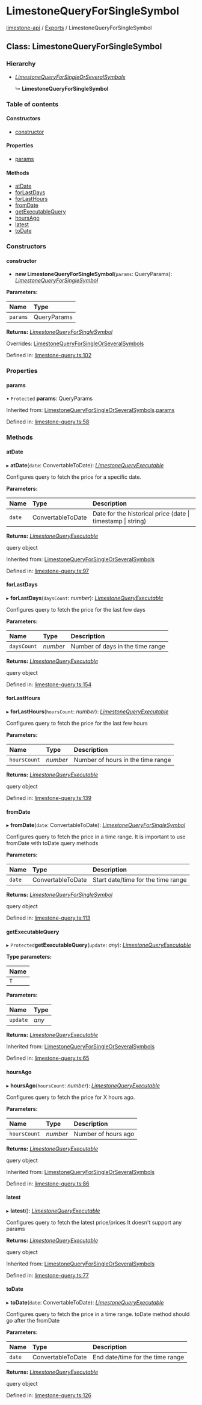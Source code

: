 # LimestoneQueryForSingleSymbol

[limestone-api](https://github.com/limestone-finance/limestone-docs/tree/1c10aa6c007b11023008acedb55dcd94affec715/fluent-interface/README.md) / [Exports](https://github.com/limestone-finance/limestone-docs/tree/1c10aa6c007b11023008acedb55dcd94affec715/fluent-interface/modules.md) / LimestoneQueryForSingleSymbol

## Class: LimestoneQueryForSingleSymbol

### Hierarchy

* [_LimestoneQueryForSingleOrSeveralSymbols_](limestonequeryforsingleorseveralsymbols.md)

  ↳ **LimestoneQueryForSingleSymbol**

### Table of contents

#### Constructors

* [constructor](limestonequeryforsinglesymbol.md#constructor)

#### Properties

* [params](limestonequeryforsinglesymbol.md#params)

#### Methods

* [atDate](limestonequeryforsinglesymbol.md#atdate)
* [forLastDays](limestonequeryforsinglesymbol.md#forlastdays)
* [forLastHours](limestonequeryforsinglesymbol.md#forlasthours)
* [fromDate](limestonequeryforsinglesymbol.md#fromdate)
* [getExecutableQuery](limestonequeryforsinglesymbol.md#getexecutablequery)
* [hoursAgo](limestonequeryforsinglesymbol.md#hoursago)
* [latest](limestonequeryforsinglesymbol.md#latest)
* [toDate](limestonequeryforsinglesymbol.md#todate)

### Constructors

#### constructor

+ **new LimestoneQueryForSingleSymbol**\(`params`: QueryParams\): [_LimestoneQueryForSingleSymbol_](limestonequeryforsinglesymbol.md)

**Parameters:**

| Name | Type |
| :--- | :--- |
| `params` | QueryParams |

**Returns:** [_LimestoneQueryForSingleSymbol_](limestonequeryforsinglesymbol.md)

Overrides: [LimestoneQueryForSingleOrSeveralSymbols](limestonequeryforsingleorseveralsymbols.md)

Defined in: [limestone-query.ts:102](https://github.com/limestone-finance/limestone-api/blob/3d4422c/src/limestone-query.ts#L102)

### Properties

#### params

• `Protected` **params**: QueryParams

Inherited from: [LimestoneQueryForSingleOrSeveralSymbols](limestonequeryforsingleorseveralsymbols.md).[params](limestonequeryforsingleorseveralsymbols.md#params)

Defined in: [limestone-query.ts:58](https://github.com/limestone-finance/limestone-api/blob/3d4422c/src/limestone-query.ts#L58)

### Methods

#### atDate

▸ **atDate**\(`date`: ConvertableToDate\): [_LimestoneQueryExecutable_](limestonequeryexecutable.md)

Configures query to fetch the price for a specific date.

**Parameters:**

| Name | Type | Description |
| :--- | :--- | :--- |
| `date` | ConvertableToDate | Date for the historical price \(date \| timestamp \| string\) |

**Returns:** [_LimestoneQueryExecutable_](limestonequeryexecutable.md)

query object

Inherited from: [LimestoneQueryForSingleOrSeveralSymbols](limestonequeryforsingleorseveralsymbols.md)

Defined in: [limestone-query.ts:97](https://github.com/limestone-finance/limestone-api/blob/3d4422c/src/limestone-query.ts#L97)

#### forLastDays

▸ **forLastDays**\(`daysCount`: _number_\): [_LimestoneQueryExecutable_](limestonequeryexecutable.md)

Configures query to fetch the price for the last few days

**Parameters:**

| Name | Type | Description |
| :--- | :--- | :--- |
| `daysCount` | _number_ | Number of days in the time range |

**Returns:** [_LimestoneQueryExecutable_](limestonequeryexecutable.md)

query object

Defined in: [limestone-query.ts:154](https://github.com/limestone-finance/limestone-api/blob/3d4422c/src/limestone-query.ts#L154)

#### forLastHours

▸ **forLastHours**\(`hoursCount`: _number_\): [_LimestoneQueryExecutable_](limestonequeryexecutable.md)

Configures query to fetch the price for the last few hours

**Parameters:**

| Name | Type | Description |
| :--- | :--- | :--- |
| `hoursCount` | _number_ | Number of hours in the time range |

**Returns:** [_LimestoneQueryExecutable_](limestonequeryexecutable.md)

query object

Defined in: [limestone-query.ts:139](https://github.com/limestone-finance/limestone-api/blob/3d4422c/src/limestone-query.ts#L139)

#### fromDate

▸ **fromDate**\(`date`: ConvertableToDate\): [_LimestoneQueryForSingleSymbol_](limestonequeryforsinglesymbol.md)

Configures query to fetch the price in a time range. It is important to use fromDate with toDate query methods

**Parameters:**

| Name | Type | Description |
| :--- | :--- | :--- |
| `date` | ConvertableToDate | Start date/time for the time range |

**Returns:** [_LimestoneQueryForSingleSymbol_](limestonequeryforsinglesymbol.md)

query object

Defined in: [limestone-query.ts:113](https://github.com/limestone-finance/limestone-api/blob/3d4422c/src/limestone-query.ts#L113)

#### getExecutableQuery

▸ `Protected`**getExecutableQuery**\(`update`: _any_\): [_LimestoneQueryExecutable_](limestonequeryexecutable.md)

**Type parameters:**

| Name |
| :--- |
| `T` |

**Parameters:**

| Name | Type |
| :--- | :--- |
| `update` | _any_ |

**Returns:** [_LimestoneQueryExecutable_](limestonequeryexecutable.md)

Inherited from: [LimestoneQueryForSingleOrSeveralSymbols](limestonequeryforsingleorseveralsymbols.md)

Defined in: [limestone-query.ts:65](https://github.com/limestone-finance/limestone-api/blob/3d4422c/src/limestone-query.ts#L65)

#### hoursAgo

▸ **hoursAgo**\(`hoursCount`: _number_\): [_LimestoneQueryExecutable_](limestonequeryexecutable.md)

Configures query to fetch the price for X hours ago.

**Parameters:**

| Name | Type | Description |
| :--- | :--- | :--- |
| `hoursCount` | _number_ | Number of hours ago |

**Returns:** [_LimestoneQueryExecutable_](limestonequeryexecutable.md)

query object

Inherited from: [LimestoneQueryForSingleOrSeveralSymbols](limestonequeryforsingleorseveralsymbols.md)

Defined in: [limestone-query.ts:86](https://github.com/limestone-finance/limestone-api/blob/3d4422c/src/limestone-query.ts#L86)

#### latest

▸ **latest**\(\): [_LimestoneQueryExecutable_](limestonequeryexecutable.md)

Configures query to fetch the latest price/prices It doesn't support any params

**Returns:** [_LimestoneQueryExecutable_](limestonequeryexecutable.md)

query object

Inherited from: [LimestoneQueryForSingleOrSeveralSymbols](limestonequeryforsingleorseveralsymbols.md)

Defined in: [limestone-query.ts:77](https://github.com/limestone-finance/limestone-api/blob/3d4422c/src/limestone-query.ts#L77)

#### toDate

▸ **toDate**\(`date`: ConvertableToDate\): [_LimestoneQueryExecutable_](limestonequeryexecutable.md)

Configures query to fetch the price in a time range. toDate method should go after the fromDate

**Parameters:**

| Name | Type | Description |
| :--- | :--- | :--- |
| `date` | ConvertableToDate | End date/time for the time range |

**Returns:** [_LimestoneQueryExecutable_](limestonequeryexecutable.md)

query object

Defined in: [limestone-query.ts:126](https://github.com/limestone-finance/limestone-api/blob/3d4422c/src/limestone-query.ts#L126)

